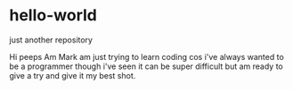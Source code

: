 # hello-world
just another repository

Hi peeps
Am Mark am just trying to learn coding cos i've always wanted to be a programmer
though i've seen it can be super difficult but am ready to give a try and give it my best shot.
